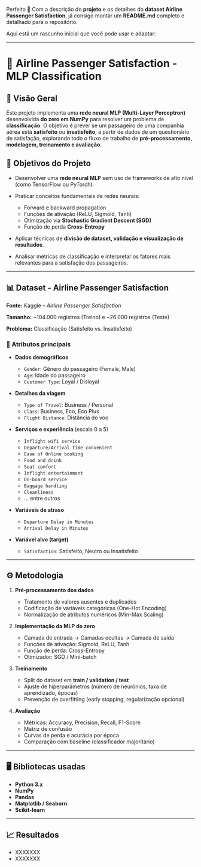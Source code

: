 Perfeito 🚀
Com a descrição do **projeto** e os detalhes do **dataset Airline Passenger Satisfaction**, já consigo montar um **README.md** completo e detalhado para o repositório.

Aqui está um rascunho inicial que você pode usar e adaptar:

---

# 🛫 Airline Passenger Satisfaction - MLP Classification

## 📌 Visão Geral

Este projeto implementa uma **rede neural MLP (Multi-Layer Perceptron)** desenvolvida **do zero em NumPy** para resolver um problema de **classificação**.
O objetivo é prever se um passageiro de uma companhia aérea está **satisfeito** ou **insatisfeito**, a partir de dados de um questionário de satisfação, explorando todo o fluxo de trabalho de **pré-processamento, modelagem, treinamento e avaliação**.

## 🎯 Objetivos do Projeto

* Desenvolver uma **rede neural MLP** sem uso de frameworks de alto nível (como TensorFlow ou PyTorch).
* Praticar conceitos fundamentais de redes neurais:

  * Forward e backward propagation
  * Funções de ativação (ReLU, Sigmoid, Tanh)
  * Otimização via **Stochastic Gradient Descent (SGD)**
  * Função de perda **Cross-Entropy**
* Aplicar técnicas de **divisão de dataset, validação e visualização de resultados**.
* Analisar métricas de classificação e interpretar os fatores mais relevantes para a satisfação dos passageiros.

---

## 📊 Dataset - Airline Passenger Satisfaction

**Fonte:** Kaggle – *Airline Passenger Satisfaction*

**Tamanho:** \~104.000 registros (Treino) e \~26.000 registros (Teste)

**Problema:** Classificação (Satisfeito vs. Insatisfeito)

### 🔑 Atributos principais

* **Dados demográficos**

  * `Gender`: Gênero do passageiro (Female, Male)
  * `Age`: Idade do passageiro
  * `Customer Type`: Loyal / Disloyal

* **Detalhes da viagem**

  * `Type of Travel`: Business / Personal
  * `Class`: Business, Eco, Eco Plus
  * `Flight Distance`: Distância do voo

* **Serviços e experiência** (escala 0 a 5)

  * `Inflight wifi service`
  * `Departure/Arrival time convenient`
  * `Ease of Online booking`
  * `Food and drink`
  * `Seat comfort`
  * `Inflight entertainment`
  * `On-board service`
  * `Baggage handling`
  * `Cleanliness`
  * ... entre outros

* **Variáveis de atraso**

  * `Departure Delay in Minutes`
  * `Arrival Delay in Minutes`

* **Variável alvo (target)**

  * `Satisfaction`: Satisfeito, Neutro ou Insatisfeito

---

## ⚙️ Metodologia

1. **Pré-processamento dos dados**

   * Tratamento de valores ausentes e duplicados
   * Codificação de variáveis categóricas (One-Hot Encoding)
   * Normalização de atributos numéricos (Min-Max Scaling)

2. **Implementação da MLP do zero**

   * Camada de entrada → Camadas ocultas → Camada de saída
   * Funções de ativação: Sigmoid, ReLU, Tanh
   * Função de perda: Cross-Entropy
   * Otimizador: SGD / Mini-batch

3. **Treinamento**

   * Split do dataset em **train / validation / test**
   * Ajuste de hiperparâmetros (número de neurônios, taxa de aprendizado, épocas)
   * Prevenção de overfitting (early stopping, regularização opcional)

4. **Avaliação**

   * Métricas: Accuracy, Precision, Recall, F1-Score
   * Matriz de confusão
   * Curvas de perda e acurácia por época
   * Comparação com baseline (classificador majoritário)

---

## 🖥️ Bibliotecas usadas

* **Python 3.x**
* **NumPy** 
* **Pandas** 
* **Matplotlib / Seaborn** 
* **Scikit-learn** 

---

## 📈 Resultados

* XXXXXXX
* XXXXXXX


